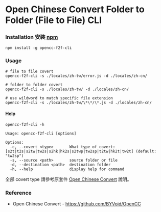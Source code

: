 # Open Chinese Convert Folder to Folder (File to File) CLI

### Installation 安裝 [npm](https://www.npmjs.com/package/opencc-f2f-cli)

```
npm install -g opencc-f2f-cli
```

### Usage

```
# file to file covert
opencc-f2f-cli -s ./locales/zh-tw/error.js -d ./locales/zh-cn/

# folder to folder covert
opencc-f2f-cli -s ./locales/zh-tw/ -d ./locales/zh-cn/

# use wildword to match specific file extension
opencc-f2f-cli -s ./locales/zh-tw/\*\*/\*.js -d ./locales/zh-cn/
```

#### Help

`opencc-f2f-cli -h`

```
Usage: opencc-f2f-cli [options]

Options:
  -c, --covert <type>       What type of covert: [s2t|t2s|s2tw|tw2s|s2hk|hk2s|s2twp|tw2sp|t2tw|hk2t|tw2t] (default: "tw2sp")
  -s, --source <path>       source folder or file
  -d, --destination <path>  destination folder
  -h, --help                display help for command
```

全部 covert type 請參考原套件 [Open Chinese Convert](https://github.com/BYVoid/OpenCC) 說明。

### Reference

- Open Chinese Convert - https://github.com/BYVoid/OpenCC
